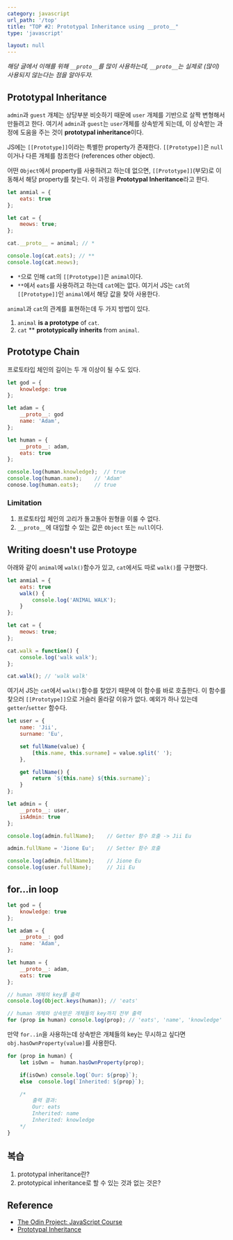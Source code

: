 ```yaml
---
category: javascript
url_path: '/top'
title: "TOP #2: Prototypal Inheritance using __proto__"
type: 'javascript'

layout: null
---
```


*해당 글에서 이해를 위해 `__proto__`를 많이 사용하는데, `__proto__`는 실제로 (많이) 사용되지 않는다는 점을 알아두자.*

## Prototypal Inheritance

`admin`과 `guest` 개체는 상당부분 비슷하기 때문에 `user` 개체를 기반으로 살짝 변형해서 만들려고 한다.
여기서 `admin`과 `guest`는 `user`개체를 상속받게 되는데, 이 상속받는 과정에 도움을 주는 것이 **prototypal inheritance**이다.

JS에는 `[[Prototype]]`이라는 특별한 property가 존재한다. `[[Prototype]]`은 `null`이거나 다른 개체를 참조한다 (references other object).

어떤 `Object`에서 property를 사용하려고 하는데 없으면, `[[Prototype]]`(부모)로 이동해서 해당 property를 찾는다. 
이 과정을 **Prototypal Inheritance**라고 한다.

```js
let anmial = {
    eats: true
};

let cat = {
    meows: true;
};

cat.__proto__ = animal; // *

console.log(cat.eats); // **
console.log(cat.meows);
```

- `*`으로 인해 `cat`의 `[[Prototype]]`은 `animal`이다. 
- `**`에서 `eats`를 사용하려고 하는데 `cat`에는 없다. 여기서 JS는 `cat`의 `[[Prototype]]`인 `animal`에서 해당 값을 찾아 사용한다.

`animal`과 `cat`의 관계를 표현하는데 두 가지 방법이 있다.
1. `animal` **is a prototype** of `cat`.
2. `cat` ** **prototypically inherits** from `animal`.

## Prototype Chain

프로토타입 체인의 길이는 두 개 이상이 될 수도 있다.
```js
let god = {
    knowledge: true
};

let adam = {
    __proto__: god
    name: 'Adam',
};

let human = {
    __proto__: adam,
    eats: true
};

console.log(human.knowledge);  // true
console.log(human.name);    // 'Adam'
conose.log(human.eats);     // true
```

### Limitation
1. 프로토타입 체인의 고리가 돌고돌아 원형을 이룰 수 없다.
2. `__proto__`에 대입할 수 있는 값은 `Object` 또는 `null`이다.

## Writing doesn't use Protoype

아래와 같이 `animal`에 `walk()`함수가 있고, `cat`에서도 따로 `walk()`를 구현했다.

```js
let anmial = {
    eats: true
    walk() {
        console.log('ANIMAL WALK');
    }
};

let cat = {
    meows: true;
};

cat.walk = function() {
    console.log('walk walk');
};

cat.walk(); // 'walk walk'
```

여기서 JS는 `cat`에서 `walk()`함수를 찾았기 때문에 이 함수를 바로 호출한다. 이 함수를 찾으러 `[[Prototype]]`으로 거슬러 올라갈 이유가 없다.
예외가 하나 있는데 `getter`/`setter` 함수다.

```js
let user = {
    name: 'Jii',
    surname: 'Eu',

    set fullName(value) {
        [this.name, this.surname] = value.split(' ');
    },

    get fullName() {
        return `${this.name} ${this.surname}`;
    }
};

let admin = {
    __proto__: user,
    isAdmin: true
};

console.log(admin.fullName);    // Getter 함수 호출 -> Jii Eu

admin.fullName = 'Jione Eu';    // Setter 함수 호출

console.log(admin.fullName);    // Jione Eu
console.log(user.fullName);     // Jii Eu
```

## for...in loop

```js
let god = {
    knowledge: true
};

let adam = {
    __proto__: god
    name: 'Adam',
};

let human = {
    __proto__: adam,
    eats: true
};

// human 개체의 key를 출력
console.log(Object.keys(human)); // 'eats'

// human 개체와 상속받은 개체들의 key까지 전부 출력
for (prop in human) console.log(prop); // 'eats', 'name', 'knowledge'
```

만약 `for..in`을 사용하는데 상속받은 개체들의 key는 무시하고 싶다면 `obj.hasOwnProperty(value)`를 사용한다.

```js
for (prop in human) {
    let isOwn =  human.hasOwnProperty(prop);

    if(isOwn) console.log(`Our: ${prop}`);  
    else  console.log(`Inherited: ${prop}`);

    /*
        출력 결과: 
        Our: eats
        Inherited: name
        Inherited: knowledge
    */
}
```

## 복습
1. prototypal inheritance란?
2. prototypical inheritance로 할 수 있는 것과 없는 것은?

## Reference
- [The Odin Project: JavaScript Course](https://www.theodinproject.com/courses/javascript/)
- [Prototypal Inheritance](https://javascript.info/prototype-inheritance)